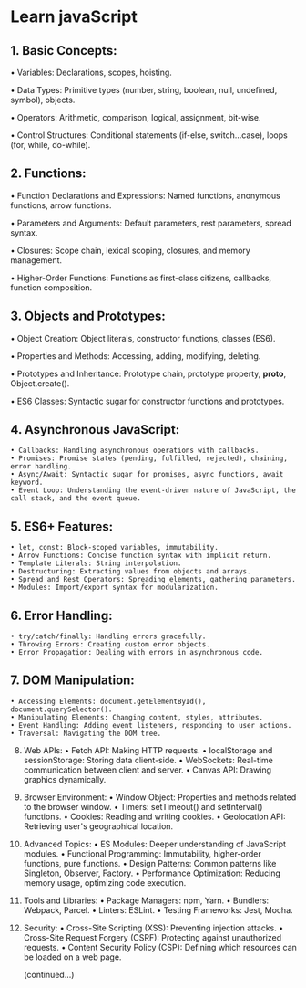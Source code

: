 # Learn javaScript
## 1. Basic Concepts:

   
• Variables: Declarations, scopes, hoisting.

• Data Types: Primitive types (number, string, boolean, null, undefined, symbol), objects.

• Operators: Arithmetic, comparison, logical, assignment, bit-wise.

• Control Structures: Conditional statements (if-else, switch...case), loops (for, while, do-while).
   
## 2. Functions:

• Function Declarations and Expressions: Named functions, anonymous functions, arrow functions.

• Parameters and Arguments: Default parameters, rest parameters, spread syntax.

• Closures: Scope chain, lexical scoping, closures, and memory management.

• Higher-Order Functions: Functions as first-class citizens, callbacks, function composition.


## 3. Objects and Prototypes:

• Object Creation: Object literals, constructor functions, classes (ES6).

• Properties and Methods: Accessing, adding, modifying, deleting.

• Prototypes and Inheritance: Prototype chain, prototype property, __proto__, Object.create().

• ES6 Classes: Syntactic sugar for constructor functions and prototypes.


## 4. Asynchronous JavaScript:
   
    • Callbacks: Handling asynchronous operations with callbacks.
    • Promises: Promise states (pending, fulfilled, rejected), chaining, error handling.
    • Async/Await: Syntactic sugar for promises, async functions, await keyword.
    • Event Loop: Understanding the event-driven nature of JavaScript, the call stack, and the event queue.
## 5. ES6+ Features:
    • let, const: Block-scoped variables, immutability.
    • Arrow Functions: Concise function syntax with implicit return.
    • Template Literals: String interpolation.
    • Destructuring: Extracting values from objects and arrays.
    • Spread and Rest Operators: Spreading elements, gathering parameters.
    • Modules: Import/export syntax for modularization.
## 6. Error Handling:
    • try/catch/finally: Handling errors gracefully.
    • Throwing Errors: Creating custom error objects.
    • Error Propagation: Dealing with errors in asynchronous code.


## 7. DOM Manipulation:
    • Accessing Elements: document.getElementById(), document.querySelector().
    • Manipulating Elements: Changing content, styles, attributes.
    • Event Handling: Adding event listeners, responding to user actions.
    • Traversal: Navigating the DOM tree.
08. Web APIs:
    • Fetch API: Making HTTP requests.
    • localStorage and sessionStorage: Storing data client-side.
    • WebSockets: Real-time communication between client and server.
    • Canvas API: Drawing graphics dynamically.
09. Browser Environment:
    • Window Object: Properties and methods related to the browser window.
    • Timers: setTimeout() and setInterval() functions.
    • Cookies: Reading and writing cookies.
    • Geolocation API: Retrieving user's geographical location.
10. Advanced Topics:
    • ES Modules: Deeper understanding of JavaScript modules.
    • Functional Programming: Immutability, higher-order functions, pure functions.
    • Design Patterns: Common patterns like Singleton, Observer, Factory.
    • Performance Optimization: Reducing memory usage, optimizing code execution.
11. Tools and Libraries:
    • Package Managers: npm, Yarn.
    • Bundlers: Webpack, Parcel.
    • Linters: ESLint.
    • Testing Frameworks: Jest, Mocha.
12. Security:
    • Cross-Site Scripting (XSS): Preventing injection attacks.
    • Cross-Site Request Forgery (CSRF): Protecting against unauthorized requests.
    • Content Security Policy (CSP): Defining which resources can be loaded on a web page.

    (continued...) 
